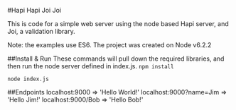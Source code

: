 #Hapi Hapi Joi Joi

This is code for a simple web server using the node based Hapi server, and Joi, a validation library.

Note: the examples use ES6. The project was created on Node v6.2.2

##Install & Run
These commands will pull down the required libraries, and then run the node server defined in index.js.
`npm install`

`node index.js`

##Endpoints
localhost:9000 => 'Hello World!'
localhost:9000?name=Jim => 'Hello Jim!'
localhost:9000/Bob => 'Hello Bob!'